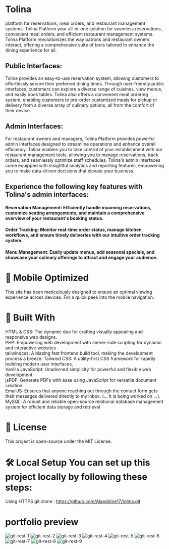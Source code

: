# Tolina
platform for reservations, meal orders, and restaurant management systems.
Tolina Platform your all-in-one solution for seamless reservations, convenient meal orders, and efficient restaurant management systems. Tolina Platform revolutionizes the way patrons and restaurant  owners interact, offering a comprehensive suite of tools tailored to enhance the dining experience for all.

## Public Interfaces:

Tolina provides an easy-to-use reservation system, allowing customers to effortlessly secure their preferred dining times. Through user-friendly public interfaces, customers can explore a diverse range of cuisines, view menus, and easily book tables. Tolina also offers a convenient meal ordering system, enabling customers to pre-order customized meals for pickup or delivery from a diverse array of culinary options, all from the comfort of their device.

## Admin Interfaces:

For restaurant owners and managers, Tolina Platform provides powerful admin interfaces designed to streamline operations and enhance overall efficiency. Tolina enables you to take control of your establishment with our restaurant management tools, allowing you to manage reservations, track orders, and seamlessly optimize staff schedules. Tolina's admin interfaces come equipped with insightful analytics and reporting features, empowering you to make data-driven decisions that elevate your business.

## Experience the following key features with Tolina's admin interfaces:

#### Reservation Management: Efficiently handle incoming reservations, customize seating arrangements, and maintain a comprehensive overview of your restaurant's booking status.

#### Order Tracking: Monitor real-time order status, manage kitchen workflows, and ensure timely deliveries with our intuitive order tracking system.

#### Menu Management: Easily update menus, add seasonal specials, and showcase your culinary offerings to attract and engage your audience.

# 📱 Mobile Optimized
This site has been meticulously designed to ensure an optimal viewing experience across devices. For a quick peek into the mobile navigation.

# 🔧 Built With

HTML & CSS: The dynamic duo for crafting visually appealing and responsive web designs.<br>
PHP: Empowering web development with server-side scripting for dynamic and interactive websites<br>
tailwindcss: A blazing fast frontend build tool, making the development process a breeze. Tailwind CSS: A utility-first CSS framework for rapidly building modern user interfaces.<br>
Vanilla JavaScript: Unadorned simplicity for powerful and flexible web development.<br>
jsPDF: Generate PDFs with ease using JavaScript for versatile document creation.<br>
EmailJS: Ensures that anyone reaching out through the contact form gets their messages delivered directly to my inbox. (... It is being worked on ...).<br>
MySQL: A robust and reliable open-source relational database management system for efficient data storage and retrieval<br>

# 📜 License
This project is open-source under the MIT License.

# 🛠️ Local Setup You can set up this project locally by following these steps:

Using HTTPS git clone : https://github.com/Alaeddine17/tolina.git

# portfolio preview

![git-rest-1](https://github.com/Alaeddine17/Tolina/assets/71473009/89f88255-6274-4b99-8423-61237e0dabc8)
![git-rest-2](https://github.com/Alaeddine17/Tolina/assets/71473009/fa7db1cc-fade-4298-9ae9-a155ae4e48c5)
![git-rest-3](https://github.com/Alaeddine17/Tolina/assets/71473009/f2d21826-be87-4eac-bf11-a2f37838c359)
![git-rest-4](https://github.com/Alaeddine17/Tolina/assets/71473009/f06654d6-e6bb-4e31-969d-acef61e7eff2)
![git-rest-5](https://github.com/Alaeddine17/Tolina/assets/71473009/cc770cca-5992-421f-b269-43d2fb182e3d)
![git-rest-6](https://github.com/Alaeddine17/Tolina/assets/71473009/f4e4601c-c3b2-49ec-9fa4-d3abd870de14)
![git-rest-7](https://github.com/Alaeddine17/Tolina/assets/71473009/06579aa7-9287-4183-b0d8-63dd42018b71)
![git-rest-8](https://github.com/Alaeddine17/Tolina/assets/71473009/ddb3d8b6-13ab-4251-af3b-5a7123a49276)
![git-rest-9](https://github.com/Alaeddine17/Tolina/assets/71473009/0e6359c3-6d01-4194-8041-0af770c4ac37)


